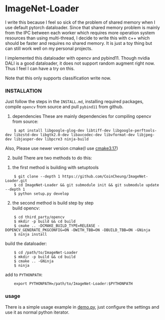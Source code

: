 # ImageNet-Loader

I write this because I feel so sick of the problem of shared memory when I use default pytorch dataloader. Since that shared memory problem is mainly from the IPC between each worker which requires more operation system resources than using multi-thread, I decide to write this with c++ which should be faster and requires no shared memory. It is just a toy thing but can still work well on my personal projects.

I implemented this dataloader with opencv and pybind11. Though nvidia DALI is a good dataloader, it does not support random augment right now. Thus I feel I can have a try on this.

Note that this only supports classification write now.


### INSTALLATION
Just follow the steps in the `INSTALL.md`, installing required packages, compile `opencv` from source and pull `pybind11` from github.

1. dependencies
These are mainly dependencies for compiling opencv from source: 
```
    $ apt install libgoogle-glog-dev libtiff-dev libgoogle-perftools-dev libzstd-dev libgtk2.0-dev libavcodec-dev libvformat-dev libjpeg-dev libjasper-dev libpcre3 ninja-build
```
Also, Please use newer version cmake(I use [cmake3.17](https://github.com/Kitware/CMake/releases/download/v3.17.1/cmake-3.17.1-Linux-x86_64.tar.gz))

2. build 
There are two methods to do this:  
1) the first method is building with setuptools   
```
    $ git clone --depth 1 https://github.com/CoinCheung/ImageNet-Loader.git
    $ cd ImageNet-Loader && git submodule init && git submodule update --depth 1
    $ python setup.py develop
```

2) the second method is build step by step  
build opencv:   
```
    $ cd third_party/opencv
    $ mkdir -p build && cd build
    $ cmake .. -DCMAKE_BUILD_TYPE=RELEASE -DOPENCV_GENERATE_PKGCONFIG=ON -DWITH_TBB=ON -DBUILD_TBB=ON -GNinja
    $ ninja install
```
build the dataloader:  
```
    $ cd /path/to/ImageNet-Loader
    $ mkdir -p build && cd build
    $ cmake .. -GNinja
    $ ninja
```
add to `PYTHONPATH`:  
```
    export PYTHONPATH=/path/to/ImageNet-Loader:$PYTHONPATH
```

### usage
There is a simple usage example in [demo.py](demo.py), just configure the settings and use it as normal python iterator.
